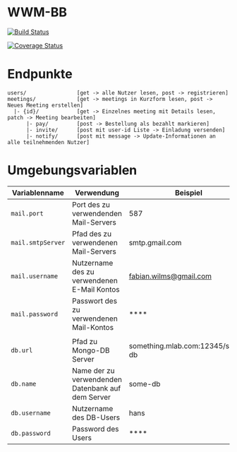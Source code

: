 # WWM-BB

[![Build Status](https://travis-ci.org/WeisswurstSystems/WWM-BB.svg?branch=master)](https://travis-ci.org/WeisswurstSystems/WWM-BB)

[![Coverage Status](https://coveralls.io/repos/github/WeisswurstSystems/WWM-BB/badge.svg?branch=master)](https://coveralls.io/github/WeisswurstSystems/WWM-BB?branch=master)

# Endpunkte

```
users/                [get -> alle Nutzer lesen, post -> registrieren]
meetings/             [get -> meetings in Kurzform lesen, post -> Neues Meeting erstellen]
  |- {id}/            [get -> Einzelnes meeting mit Details lesen, patch -> Meeting bearbeiten]
      |- pay/         [post -> Bestellung als bezahlt markieren]
      |- invite/      [post mit user-id Liste -> Einladung versenden]
      |- notify/      [post mit message -> Update-Informationen an alle teilnehmenden Nutzer]
```

# Umgebungsvariablen

| Variablenname | Verwendung | Beispiel |
| --- | --- | --- |
| `mail.port` | Port des zu verwendenden Mail-Servers | 587 |
| `mail.smtpServer` | Pfad des zu verwendenen Mail-Servers | smtp.gmail.com |
| `mail.username` | Nutzername des zu verwendenen E-Mail Kontos | fabian.wilms@gmail.com |
| `mail.password` | Passwort des zu verwendenen Mail-Kontos | **** |
||||
| `db.url` | Pfad zu Mongo-DB Server | something.mlab.com:12345/some-db |
| `db.name` | Name der zu verwendenden Datenbank auf dem Server | some-db |
| `db.username` | Nutzername des DB-Users | hans |
| `db.password` | Password des Users | **** |
